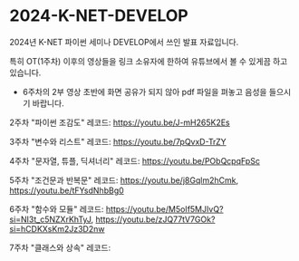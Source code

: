 # 2024-K-NET-DEVELOP
2024년 K-NET 파이썬 세미나 DEVELOP에서 쓰인 발표 자료입니다.

특히 OT(1주차) 이후의 영상들을 링크 소유자에 한하여 유튜브에서 볼 수 있게끔 하고 있습니다.

- 6주차의 2부 영상 초반에 화면 공유가 되지 않아 pdf 파일을 펴놓고 음성을 들으시기 바랍니다.

2주차 "파이썬 조감도" 레코드: https://youtu.be/J-mH265K2Es

3주차 "변수와 리스트" 레코드: https://youtu.be/7pQvxD-TrZY

4주차 "문자열, 튜플, 딕셔너리" 레코드: https://youtu.be/PObQcpqFpSc

5주차 "조건문과 반복문" 레코드: https://youtu.be/j8Gqlm2hCmk, https://youtu.be/tFYsdNhbBg0

6주차 "함수와 모듈" 레코드: https://youtu.be/M5oIf5MJIvQ?si=NI3t_c5NZXrKhTyJ, https://youtu.be/zJQ77tV7GOk?si=hCDKXsKm2Jz3D2nw

7주차 "클래스와 상속" 레코드:

